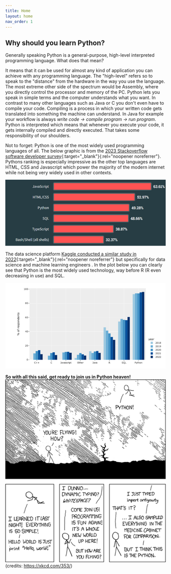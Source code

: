```yaml
---
title: Home
layout: home
nav_order: 1
---
```


## Why should you learn Python?

Generally speaking Python is a general-purpose, high-level interpreted programming language. What does that mean? 

It means that it can be used for almost any kind of application you can achieve with any programming language. The "high-level" refers so to speak to the "distance" from the hardware in the way you use the language. The most extreme other side of the spectrum would be Assembly, where you directly control the processor and memory of the PC. Python lets you speak in simple terms and the computer understands what you want. In contrast to many other languages such as Java or C you don't even have to compile your code. Compiling is a process in which your written code gets translated into something the machine can understand. In Java for example your workflow is always *write code -> compile program -> run program*. Python is interpreted which means that whenever you execute your code, it gets internally compiled and directly executed. That takes some responsibility of our shoulders.  

Not to forget: Python is one of the most widely used programming languages of all. The below graphic is from the [2023 Stackoverflow software developer survey](https://survey.stackoverflow.co/2023/){:target="_blank"}{:rel="noopener noreferrer"}. Pythons ranking is especially impressive as the other top languages are  HTML, CSS and Javascript which power the majority of the modern internet while not being very widely used in other contexts.  

![Stackoverflow survey](assets\images\python\1\stackoverflow_dev_survey.PNG)  
  
The data science platform [Kaggle conducted a similar study in 2022](https://www.kaggle.com/kaggle-survey-2022){:target="_blank"}{:rel="noopener noreferrer"} but specifically for data science and machine learning engineers . In the plot below you can clearly see that Python is the most widely used technology, way before R (R even decreasing in use) and SQL.  

![kaggle survey](assets\images\python\1\kaggle_datascientists.PNG)  


**So with all this said, get ready to join us in Python heaven!**  
![Python xkcd](assets\images\python\1\python_xkcd.png)  
(credits: https://xkcd.com/353/)
